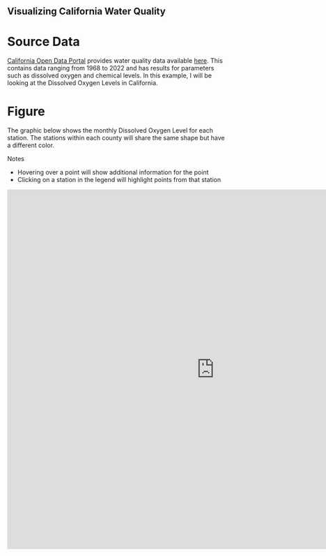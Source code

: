 ## Visualizing California Water Quality

# Source Data
[California Open Data Portal](https://data.ca.gov/) provides water quality data available [here](https://data.ca.gov/dataset/water-quality-data). This contains data ranging from 1968 to 2022 and has results for parameters such as dissolved oxygen and chemical levels. In this example, I will be looking at the Dissolved Oxygen Levels in California.

# Figure 

The graphic below shows the monthly Dissolved Oxygen Level for each station. The stations within each county will share the same shape but have a different color.

Notes
- Hovering over a point will show additional information for the point
- Clicking on a station in the legend will highlight points from that station


<iframe 
	src='https://share.streamlit.io/denvernoell/california-water-quality/main/visualization.py'
      frameborder="0"
      marginheight="0"
      marginwidth="0"
      width="950"
      height="825"
      scrolling="no"

	>
	</iframe>

---
# Python Modules Used
- *[Pandas](https://pandas.pydata.org/)* to select a trimmed dataset from the original data
- *[Altair](https://altair-viz.github.io/index.html)* to create the visualization
- *[Streamlit](https://docs.streamlit.io/)* to host the visualization

